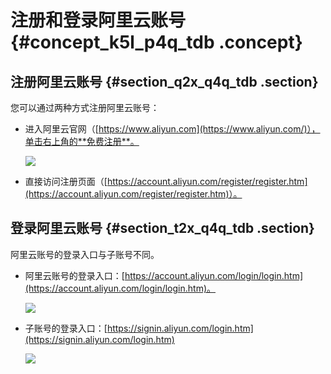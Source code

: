 # 注册和登录阿里云账号 {#concept_k5l_p4q_tdb .concept}

## 注册阿里云账号 {#section_q2x_q4q_tdb .section}

您可以通过两种方式注册阿里云账号：

-   进入阿里云官网（[https://www.aliyun.com](https://www.aliyun.com/)），单击右上角的**免费注册**。

    ![](http://static-aliyun-doc.oss-cn-hangzhou.aliyuncs.com/assets/img/3024/15688621362091_zh-CN.png)

-   直接访问注册页面（[https://account.aliyun.com/register/register.htm](https://account.aliyun.com/register/register.htm)）。

## 登录阿里云账号 {#section_t2x_q4q_tdb .section}

阿里云账号的登录入口与子账号不同。

-   阿里云账号的登录入口：[https://account.aliyun.com/login/login.htm](https://account.aliyun.com/login/login.htm)。

    ![](http://static-aliyun-doc.oss-cn-hangzhou.aliyuncs.com/assets/img/3024/15688621362092_zh-CN.png)

-   子账号的登录入口：[https://signin.aliyun.com/login.htm](https://signin.aliyun.com/login.htm)

    ![](http://static-aliyun-doc.oss-cn-hangzhou.aliyuncs.com/assets/img/3024/15688621372093_zh-CN.png)


